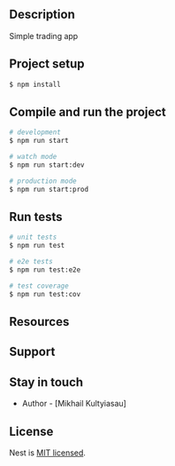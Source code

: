 ## Description

Simple trading app

## Project setup

```bash
$ npm install
```

## Compile and run the project

```bash
# development
$ npm run start

# watch mode
$ npm run start:dev

# production mode
$ npm run start:prod
```

## Run tests

```bash
# unit tests
$ npm run test

# e2e tests
$ npm run test:e2e

# test coverage
$ npm run test:cov
```

## Resources

## Support

## Stay in touch

- Author - [Mikhail Kultyiasau]

## License

Nest is [MIT licensed](https://github.com/nestjs/nest/blob/master/LICENSE).
